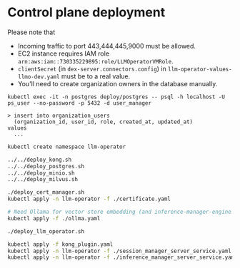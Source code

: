 # Control plane deployment

Please note that
- Incoming traffic to port 443,444,445,9000 must be allowed.
- EC2 instance requires IAM role `arn:aws:iam::730335229895:role/LLMOperatorVMRole`.
- `clientSecret` (in `dex-server.connectors.config`) in `llm-operator-values-llmo-dev.yaml` must be to a real value.
- You'll need to create organization owners in the database manually.

```console
kubectl exec -it -n postgres deploy/postgres -- psql -h localhost -U ps_user --no-password -p 5432 -d user_manager

> insert into organization_users
  (organization_id, user_id, role, created_at, updated_at)
values
  ...
```

```bash
kubectl create namespace llm-operator

../../deploy_kong.sh
../../deploy_postgres.sh
../../deploy_minio.sh
../../deploy_milvus.sh

./deploy_cert_manager.sh
kubectl apply -n llm-operator -f ./certificate.yaml

# Need Ollama for vector store embedding (and inference-manager-engine is not reachable from control plane).
kubectl apply -f ./ollma.yaml

./deploy_llm_operator.sh

kubectl apply -f kong_plugin.yaml
kubectl apply -n llm-operator -f ./session_manager_server_service.yaml
kubectl apply -n llm-operator -f ./inference_manager_server_service.yaml
```
